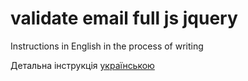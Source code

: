 # validate email full js jquery

Instructions in English in the process of writing  

Детальна інструкція [українською](./README.ua.md)  
